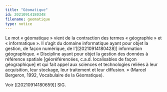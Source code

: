 ```yaml
---
title: "Géomatique"
id: 20210914180348
filename: geomatique
type: notice
---
```


Le mot « géomatique » vient de la contraction des termes « géographie » et « informatique ». Il s’agit du domaine informatique ayant pour objet la gestion, de façon numérique, de l’[[20210914180428]] information géographique. « Discipline ayant pour objet la gestion des données à référence spatiale [géoréférencées, c.a.d. localisables de façon géographique] et qui fait appel aux sciences et technologies reliées à leur acquisition, leur stockage, leur traitement et leur diffusion. » (Marcel Bergeron, 1992, Vocabulaire de la Géomatique).

Voir [[20210914180659]] SIG.

